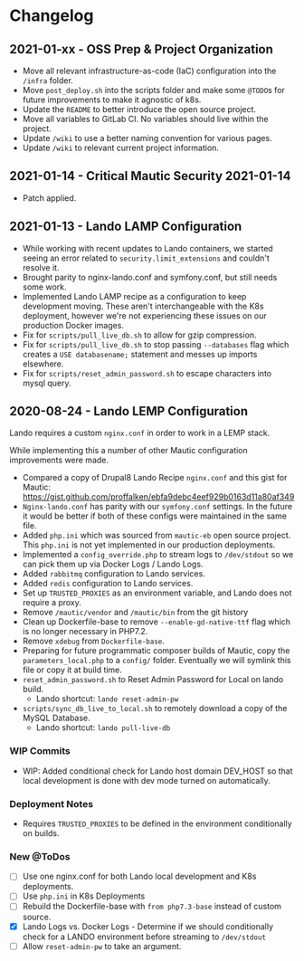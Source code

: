 # Changelog

## 2021-01-xx - OSS Prep & Project Organization

- Move all relevant infrastructure-as-code (IaC) configuration into the `/infra` folder.
- Move `post_deploy.sh` into the scripts folder and make some `@TODO`s for future improvements to make it agnostic of k8s. 
- Update the `README` to better introduce the open source project. 
- Move all variables to GitLab CI. No variables should live within the project. 
- Update `/wiki` to use a better naming convention for various pages.  
- Update `/wiki` to relevant current project information. 

## 2021-01-14 - Critical Mautic Security 2021-01-14

- Patch applied. 

## 2021-01-13 - Lando LAMP Configuration

- While working with recent updates to Lando containers, we started seeing an error related to `security.limit_extensions` and couldn't resolve it.
- Brought parity to nginx-lando.conf and symfony.conf, but still needs some work. 
- Implemented Lando LAMP recipe as a configuration to keep development moving. These aren't interchangeable with the K8s deployment, however we're not experiencing these issues on our production Docker images.
- Fix for `scripts/pull_live_db.sh` to allow for gzip compression.
- Fix for `scripts/pull_live_db.sh` to stop passing `--databases` flag which creates a `USE databasename;` statement and messes up imports elsewhere.
- Fix for `scripts/reset_admin_password.sh` to escape characters into mysql query.

## 2020-08-24 - Lando LEMP Configuration

Lando requires a custom `nginx.conf` in order to work in a LEMP stack. 

While implementing this a number of other Mautic configuration improvements were made. 

- Compared a copy of Drupal8 Lando Recipe `nginx.conf` and this gist for Mautic: https://gist.github.com/proffalken/ebfa9debc4eef929b0163d11a80af349
- `Nginx-lando.conf` has parity with our `symfony.conf` settings. In the future it would be better if both of these configs were maintained in the same file.
- Added `php.ini` which was sourced from `mautic-eb` open source project. This `php.ini` is not yet implemented in our production deployments. 
- Implemented a `config_override.php` to stream logs to `/dev/stdout` so we can pick them up via Docker Logs / Lando Logs.
- Added `rabbitmq` configuration to Lando services.
- Added `redis` configuration to Lando services.
- Set up `TRUSTED_PROXIES` as an environment variable, and Lando does not require a proxy.
- Remove `/mautic/vendor` and `/mautic/bin` from the git history
- Clean up Dockerfile-base to remove `--enable-gd-native-ttf` flag which is no longer necessary in PHP7.2.
- Remove `xdebug` from `Dockerfile-base`.
- Preparing for future programmatic composer builds of Mautic, copy the `parameters_local.php` to a `config/` folder. Eventually we will symlink this file or copy it at build time. 
- `reset_admin_password.sh` to Reset Admin Password for Local on lando build.
    - Lando shortcut: `lando reset-admin-pw`
- `scripts/sync_db_live_to_local.sh` to remotely download a copy of the MySQL Database.
    - Lando shortcut: `lando pull-live-db` 

### WIP Commits

- WIP: Added conditional check for Lando host domain DEV_HOST so that local development is done with dev mode turned on automatically. 

### Deployment Notes

- Requires `TRUSTED_PROXIES` to be defined in the environment conditionally on builds.

### New @ToDos

- [ ] Use one nginx.conf for both Lando local development and K8s deployments.
- [ ] Use `php.ini` in K8s Deployments
- [ ] Rebuild the Dockerfile-base with `from php7.3-base` instead of custom source. 
- [x] Lando Logs vs. Docker Logs - Determine if we should conditionally check for a LANDO environment before streaming to `/dev/stdout`
- [ ] Allow `reset-admin-pw` to take an argument.